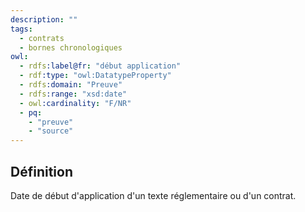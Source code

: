```yaml
---
description: ""
tags:
  - contrats
  - bornes chronologiques
owl:
  - rdfs:label@fr: "début application"
  - rdf:type: "owl:DatatypeProperty"
  - rdfs:domain: "Preuve"
  - rdfs:range: "xsd:date"
  - owl:cardinality: "F/NR"
  - pq:
    - "preuve"
    - "source"
---
```


<OntologyTable frontMatter={frontMatter}/>

## Définition

Date de début d'application d'un texte réglementaire ou d'un contrat.
